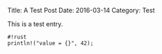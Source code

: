 Title: A Test Post
Date: 2016-03-14
Category: Test

This is a test entry.

```
#!rust
println!("value = {}", 42);
```
